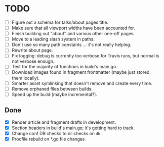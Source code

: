 # TODO

* [ ] Figure out a schema for talks/about pages title.
* [ ] Make sure that all viewport widths have been accounted for.
* [ ] Finish building out "about" and various other one-off pages.
* [ ] Move to a leading slash system in paths.
* [ ] Don't use so many path constants ... it's not really helping.
* [ ] Rewrite about page.
* [ ] Fix logging: debug is currently too verbose for Travis runs, but normal
  is not verbose enough.
* [ ] Test for the majority of functions in build's main.go.
* [ ] Download images found in fragment frontmatter (maybe just stored them
  locally).
* [ ] Smarter asset symlinking that doesn't remove and create every time.
* [ ] Remove orphaned files between builds.
* [ ] Speed up the build (maybe incremental?).

## Done

* [x] Render article and fragment drafts in development.
* [x] Section headers in build's main.go; it's getting hard to track.
* [x] Change conf DB checks to nil checks on `db`.
* [x] Procfile rebuild on *.go file changes.
